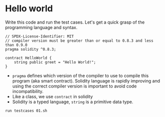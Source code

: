 # Hello world

Write this code and run the test cases. Let's get a quick grasp of the programming language and syntax.

```
// SPDX-License-Identifier: MIT
// compiler version must be greater than or equal to 0.8.3 and less than 0.9.0
pragma solidity ^0.8.3;

contract HelloWorld {
    string public greet = "Hello World!";
}
```

- `pragma` defines which version of the compiler to use to compile this program (aka smart contract). Solidity language is rapidly improving and using the correct compiler version is important to avoid code incompatibility.
- Like a class, we use `contract` in solidity
- Solidity is a typed language, `string` is a primitive data type.

```
run testcases 01.sh
```